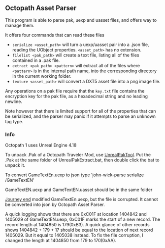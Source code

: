 ## Octopath Asset Parser

This program is able to parse pak, uexp and uasset files, and offers way to manage them.

It offers four commands that can read these files
 * `serialize <asset_path>` will turn a uexp/uasset pair into a .json file, reading the UObject properties. `<asset_path>` has no extension.
 * `filelist <pak_path>` will create a text file, listing all of the files contained in a .pak file.
 * `extract <pak_path> <pattern>` will extract all of the files where `<pattern>` is in the internal path name, into the corresponding directory in the current working folder.
 * `texture <asset_path>` will convert a DXT5 asset file into a png image file.

Any operations on a pak file require that the `key.txt` file contains the encryption key for the pak file, as a hexadecimal string and no leading newline.

Note however that there is limited support for all of the properties that can be serialized, and the parser may panic if it attempts to parse an unknown tag type.


### Info
Octopath 1 uses Unreal Engine 4.18

To unpack .Pak of a Octopath Traveler Mod, use [UnrealPakTool](https://github.com/allcoolthingsatoneplace/UnrealPakTool).
Put the .Pak at the same folder of UnrealPakExtract.bat, then double click the bat to unpack it.

To convert GameTextEn.uexp to json
type
'john-wick-parse serialize <some path>/GameTextEN'

GameTextEN.uexp and GameTextEN.uasset should be in the same folder

[Journey end](https://www.nexusmods.com/octopathtraveler/mods/17) modified GameTextEn.uexp, but the file is corrupted. It cannot be converted into json by Octopath Asset Parser.

A quick logging shows that there are 0xC01F at location 1404842 and 1405029 of GameTextEN.uexp, 0xC01F marks the start of a new record.
The record length at 1404850 is 179(0xB3). A quick glance of other records shows 1404842 + 179 + 17 should be equal to the location of next record 1405029. But it equal to 1405038 instead. To fix the file corruption, I changed the length at 1404850 from 179 to 170(0xAA).
